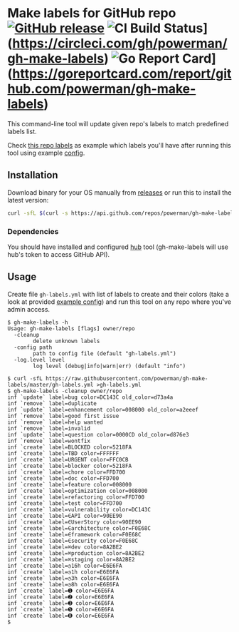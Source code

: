 # Make labels for GitHub repo [![GitHub release](https://img.shields.io/github/release/powerman/gh-make-labels.svg)](https://github.com/powerman/gh-make-labels/releases/latest) ![CI Build Status](https://circleci.com/gh/powerman/gh-make-labels.svg?style=svg)](https://circleci.com/gh/powerman/gh-make-labels) ![Go Report Card](https://goreportcard.com/badge/github.com/powerman/gh-make-labels)](https://goreportcard.com/report/github.com/powerman/gh-make-labels)

This command-line tool will update given repo's labels to match predefined
labels list.

Check [this repo labels](https://github.com/powerman/gh-make-labels/labels)
as example which labels you'll have after running this tool using example
[config](./gh-labels.yml).


## Installation

Download binary for your OS manually from
[releases](https://github.com/powerman/gh-make-labels/releases) or run
this to install the latest version:

```sh
curl -sfL $(curl -s https://api.github.com/repos/powerman/gh-make-labels/releases/latest | grep -i /gh-make-labels-$(uname -s)-$(uname -m)\" | cut -d\" -f4) | install /dev/stdin /usr/local/bin/gh-make-labels
```

### Dependencies

You should have installed and configured
[hub](https://github.com/github/hub) tool (gh-make-labels will use hub's
token to access GitHub API).


## Usage

Create file `gh-labels.yml` with list of labels to create and their colors
(take a look at provided [example config](./gh-labels.yml)) and run this
tool on any repo where you've admin access.

```
$ gh-make-labels -h
Usage: gh-make-labels [flags] owner/repo
  -cleanup
        delete unknown labels
  -config path
        path to config file (default "gh-labels.yml")
  -log.level level
        log level (debug|info|warn|err) (default "info")

$ curl -sfL https://raw.githubusercontent.com/powerman/gh-make-labels/master/gh-labels.yml >gh-labels.yml
$ gh-make-labels -cleanup owner/repo
inf `update` label=bug color=DC143C old_color=d73a4a
inf `remove` label=duplicate
inf `update` label=enhancement color=008000 old_color=a2eeef
inf `remove` label=good first issue
inf `remove` label=help wanted
inf `remove` label=invalid
inf `update` label=question color=0000CD old_color=d876e3
inf `remove` label=wontfix
inf `create` label=BLOCKED color=5218FA
inf `create` label=TBD color=FFFFFF
inf `create` label=URGENT color=FFC0CB
inf `create` label=blocker color=5218FA
inf `create` label=chore color=FFD700
inf `create` label=doc color=FFD700
inf `create` label=feature color=008000
inf `create` label=optimization color=008000
inf `create` label=refactoring color=FFD700
inf `create` label=test color=FFD700
inf `create` label=vulnerability color=DC143C
inf `create` label=∈API color=90EE90
inf `create` label=∈UserStory color=90EE90
inf `create` label=∈architecture color=F0E68C
inf `create` label=∈framework color=F0E68C
inf `create` label=∈security color=F0E68C
inf `create` label=⌘dev color=8A2BE2
inf `create` label=⌘production color=8A2BE2
inf `create` label=⌘staging color=8A2BE2
inf `create` label=◷16h color=E6E6FA
inf `create` label=◷1h color=E6E6FA
inf `create` label=◷3h color=E6E6FA
inf `create` label=◷8h color=E6E6FA
inf `create` label=➊ color=E6E6FA
inf `create` label=➋ color=E6E6FA
inf `create` label=➌ color=E6E6FA
inf `create` label=➎ color=E6E6FA
inf `create` label=➑ color=E6E6FA
$
```
